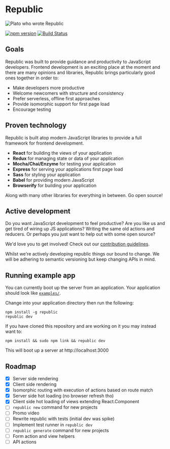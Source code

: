 # Republic

![Plato who wrote Republic](https://upload.wikimedia.org/wikipedia/commons/4/4a/Plato-raphael.jpg)

[![npm version](https://badge.fury.io/js/republic.svg)](https://badge.fury.io/js/republic)
[![Build Status](https://travis-ci.org/lukemorton/republic.svg?branch=master)](https://travis-ci.org/lukemorton/republic)

## Goals

Republic was built to provide guidance and productivity to JavaScript developers. Frontend development is an exciting place at the moment and there are many opinions and libraries, Republic brings particularly good ones together in order to:

- Make developers more productive
- Welcome newcomers with structure and consistency
- Prefer serverless, offline first approaches
- Provide isomorphic support for first page load
- Encourage testing

## Proven technology

Republic is built atop modern JavaScript libraries to provide a full framework for frontend development.

- **React** for building the views of your application
- **Redux** for managing state or data of your application
- **Mocha/Chai/Enzyme** for testing your application
- **Express** for serving your applications first page load
- **Sass** for styling your application
- **Babel** for providing modern JavaScript
- **Browserify** for building your application

Along with many other libraries for everything in between. Go open source!

## Active development

Do you want JavaScript development to feel productive? Are you like us and get
tired of wiring up JS applications? Writing the same old actions and reducers.
Or perhaps you just want to help out with some open source?

We'd love you to get involved! Check out our [contribution guidelines](docs/contributing.md).

Whilst we're actively developing republic things our bound to change. We will
be adhering to semantic versioning but keep changing APIs in mind.

## Running example app

You can currently boot up the server from an application. Your application should look like [`examples/`](examples/).

Change into your application directory then run the following:

```
npm install -g republic
republic dev
```

If you have cloned this repository and are working on it you may instead want to:

```
npm install && sudo npm link && republic dev
```

This will boot up a server at http://localhost:3000

## Roadmap

 - [x] Server side rendering
 - [x] Client side rendering
 - [x] Isomorphic routing with execution of actions based on route match
 - [x] Server side hot loading (no browser refresh tho)
 - [x] Client side hot loading of views extending React.Component
 - [ ] `republic new` command for new projects
 - [ ] Promo video
 - [ ] Rewrite republic with tests (initial dev was spike)
 - [ ] Implement test runner in `republic dev`
 - [ ] `republic generate` command for new projects
 - [ ] Form action and view helpers
 - [ ] API actions

